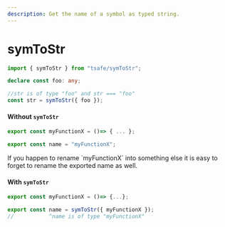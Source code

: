 ```yaml
---
description: Get the name of a symbol as typed string.
---
```


# symToStr

```typescript
import { symToStr } from "tsafe/symToStr";

declare const foo: any;

//str is of type "foo" and str === "foo"
const str = symToStr({ foo });
```

#### Without `symToStr`

```typescript
export const myFunctionX = ()=> { ... };

export const name = "myFunctionX";
```

If you happen to rename \`myFunctionX\` into something else it is easy to forget to rename the exported name as well.

#### With `symToStr`

```typescript
export const myFunctionX = ()=> {...};

export const name = symToStr({ myFunctionX });
//           ^name is of type "myFunctionX"
```
